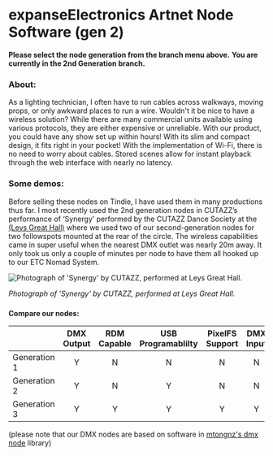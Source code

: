 # expanseElectronics Artnet Node Software (gen 2)

**Please select the node generation from the branch menu above.**
**You are currently in the 2nd Generation branch.**


### **About:**
As a lighting technician, I often have to run cables across walkways, moving props, or only awkward places to run a wire. Wouldn't it be nice to have a wireless solution? While there are many commercial units available using various protocols, they are either expensive or unreliable. With our product, you could have any show set up within hours! With its slim and compact design, it fits right in your pocket! With the implementation of Wi-Fi, there is no need to worry about cables. Stored scenes allow for instant playback through the web interface with nearly no latency. 

### **Some demos:**
Before selling these nodes on Tindie, I have used them in many productions thus far. I most recently used the 2nd generation nodes in CUTAZZ’s performance of ‘Synergy’ performed by the CUTAZZ Dance Society at the [(Leys Great Hall)](https://www.theleys.net/591/venue-hire/great-hall) where we used two of our second-generation nodes for two followspots mounted at the rear of the circle. The wireless capabilities came in super useful when the nearest DMX outlet was nearly 20m away. It only took us only a couple of minutes per node to have them all hooked up to our ETC Nomad System.

![Photograph of 'Synergy' by CUTAZZ, performed at Leys Great Hall.](https://expanseelectronics.com/assets/img/tindie/IMG_0003.JPG "Photograph of 'Synergy' by CUTAZZ, performed at Leys Great Hall.")

*Photograph of 'Synergy' by CUTAZZ, performed at Leys Great Hall.*

### 
**Compare our nodes:**

|               | DMX Output    | RDM Capable | USB Programablilty | PixelFS Support | DMX Input       |
| ------------- |:-------------:|:-----------:|:------------------:| :---------------: | :--------:       |
| Generation 1 | Y             | N           | N                  | N               | N               |
| Generation 2 | Y             | N           | Y                  | N               | N               |
| Generation 3  | Y             | Y           | Y                  | Y | Y |


(please note that our DMX nodes are based on software in [mtongnz's dmx node](https://github.com/mtongnz) library)

